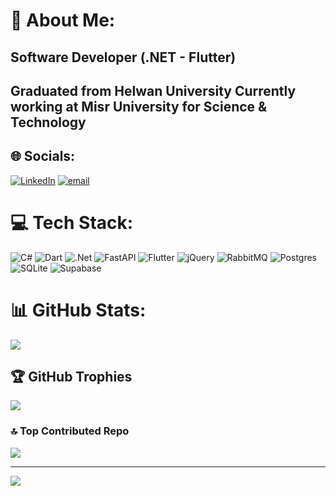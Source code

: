 # 💫 About Me:
<h2>Software Developer (.NET - Flutter)<h2/>
Graduated from Helwan University
Currently working at Misr University for Science & Technology 


## 🌐 Socials:
[![LinkedIn](https://img.shields.io/badge/LinkedIn-%230077B5.svg?logo=linkedin&logoColor=white)](https://linkedin.com/in/https://www.linkedin.com/in/ahmed-khaled-31a4061a1/) [![email](https://img.shields.io/badge/Email-D14836?logo=gmail&logoColor=white)](mailto:ahmedkhaledibrahim20@gmail.com) 

# 💻 Tech Stack:
![C#](https://img.shields.io/badge/c%23-%23239120.svg?style=for-the-badge&logo=csharp&logoColor=white) ![Dart](https://img.shields.io/badge/dart-%230175C2.svg?style=for-the-badge&logo=dart&logoColor=white) ![.Net](https://img.shields.io/badge/.NET-5C2D91?style=for-the-badge&logo=.net&logoColor=white) ![FastAPI](https://img.shields.io/badge/FastAPI-005571?style=for-the-badge&logo=fastapi) ![Flutter](https://img.shields.io/badge/Flutter-%2302569B.svg?style=for-the-badge&logo=Flutter&logoColor=white) ![jQuery](https://img.shields.io/badge/jquery-%230769AD.svg?style=for-the-badge&logo=jquery&logoColor=white) ![RabbitMQ](https://img.shields.io/badge/rabbitmq-FF6600?style=for-the-badge&logo=rabbitmq&logoColor=white) ![Postgres](https://img.shields.io/badge/postgres-%23316192.svg?style=for-the-badge&logo=postgresql&logoColor=white) ![SQLite](https://img.shields.io/badge/sqlite-%2307405e.svg?style=for-the-badge&logo=sqlite&logoColor=white) ![Supabase](https://img.shields.io/badge/Supabase-3ECF8E?style=for-the-badge&logo=supabase&logoColor=white)
# 📊 GitHub Stats:
![](https://nirzak-streak-stats.vercel.app/?user=ahmedkhaledibrahim&theme=radical&hide_border=false)<br/>
## 🏆 GitHub Trophies
![](https://github-profile-trophy.vercel.app/?username=ahmedkhaledibrahim&theme=radical&no-frame=false&no-bg=true&margin-w=4)

### 🔝 Top Contributed Repo
![](https://github-contributor-stats.vercel.app/api?username=ahmedkhaledibrahim&limit=5&theme=dark&combine_all_yearly_contributions=true)

---
[![](https://visitcount.itsvg.in/api?id=ahmedkhaledibrahim&icon=0&color=0)](https://visitcount.itsvg.in)

<!-- Proudly created with GPRM ( https://gprm.itsvg.in ) -->
